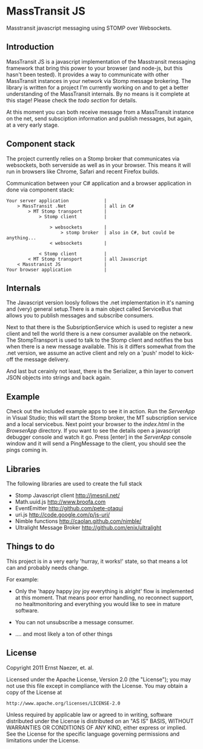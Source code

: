 MassTransit JS
==============
Masstransit javascript messaging using STOMP over Websockets.

Introduction
------------
MassTransit JS is a javascript implementation of the Masstransit messaging framework that bring this power to your browser (and node-js, but this hasn't been tested). It provides a way to communicate with other MassTransit instances in your network via Stomp message brokering.
The library is written for a project I'm currently working on and to get a better understanding of the MassTransit internals. By no means is it complete at this stage! Please check the *todo section* for details.

At this moment you can both receive message from a MassTransit instance on the net, send subsciption information and publish messages, but again, at a very early stage.

Component stack
---------------------------
The project currently relies on a Stomp broker that communicates via websockets, both serverside as well as in your browser. This means it will run in browsers like Chrome, Safari and recent Firefox builds.

Communication between your C# application and a browser application in done via component stack:

	Your server application				|
		> MassTransit .Net				| all in C#
			> MT Stomp transport 		|
				> Stomp client 			|
										
					> websockets		| 
						> stomp broker	| also in C#, but could be anything... 
					< websockets 		|
					
				< Stomp client 			|	  
			< MT Stomp transport 		| all Javascript
		< Masstranist JS 				|
	Your browser application			|

Internals
---------
The Javascript version loosly follows the .net implementation in it's naming and (very) general setup.There is a main object called ServiceBus that allows you to publish messages and subscribe consumers.

Next to that there is the SubsriptionService which is used to register a new client and tell the world there is a new consumer available on the network. The StompTransport is used to talk to the Stomp client and notifies the bus when there is a new message available. This is it differs somewhat from the .net version, we assume an active client and rely on a 'push' model to kick-off the message delivery.

And last but cerainly not least, there is the Serializer, a thin layer to convert JSON objects into strings and back again.
	
Example
-------
Check out the included example apps to see it in action. Run the *ServerApp* in Visual Studio; this will start the Stomp broker, the MT subscription service and a local servicebus. Next point your browser to the *index.html* in the *BrowserApp* directory. If you want to see the details open a javascript debugger console and watch it go. Press [enter] in the *ServerApp* console window and it will send a PingMessage to the client, you should see the pings coming in.

Libraries
---------
The following libraries are used to create the full stack

* Stomp Javascript client 	http://jmesnil.net/ 
* Math.uuid.js 				http://www.broofa.com
* EventEmitter				http://github.com/pete-otaqui
* uri.js					http://code.google.com/p/js-uri/
* Nimble functions			http://caolan.github.com/nimble/
* Ultralight Message Broker	http://github.com/enix/ultralight


Things to do
------------
This project is in a very early 'hurray, it works!' state, so that means a lot can and probably needs change.

For example:

* Only the 'happy happy joy joy everything is alright' flow is implemented at this moment. That means poor error handling, no reconnect support, no healtmonitoring and everything you would like to see in mature software.
	
* You can not unsubscribe a message consumer.

* .... and most likely a ton of other things
	
License
-------
Copyright 2011 Ernst Naezer, et. al.
 
Licensed under the Apache License, Version 2.0 (the "License"); you may not use 
this file except in compliance with the License. You may obtain a copy of the 
License at 

    http://www.apache.org/licenses/LICENSE-2.0 

Unless required by applicable law or agreed to in writing, software distributed 
under the License is distributed on an "AS IS" BASIS, WITHOUT WARRANTIES OR 
CONDITIONS OF ANY KIND, either express or implied. See the License for the 
specific language governing permissions and limitations under the License.
